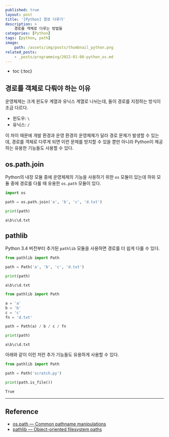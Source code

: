 ```yaml
---
published: true
layout: post
title: '[Python] 경로 다루기'
description: >
    경로를 객체로 다루는 방법들
categories: [Python]
tags: [python, path]
image:
    path: /assets/img/posts/thumbnail_python.png
related_posts:
    - _posts/programming/2022-01-08-python_os.md
---
```

* toc
{:toc}

## 경로를 객체로 다뤄야 하는 이유

운영체제는 크게 윈도우 계열과 유닉스 계열로 나뉘는데, 둘이 경로를 지정하는 방식이 조금 다르다.  

- 윈도우: `\`
- 유닉스: `/`

이 차이 때문에 개발 환경과 운영 환경의 운영체제가 달라 경로 문제가 발생할 수 있는데, 경로를 객체로 다루게 되면 이런 문제를 방지할 수 있을 뿐만 아니라 Python이 제공하는 유용한 기능들도 사용할 수 있다.  

## os.path.join

Python의 내장 모듈 중에 운영체제의 기능을 사용하기 위한 `os` 모듈이 있는데 하위 모듈 중에 경로를 다룰 때 유용한 `os.path` 모듈이 있다.  

```python
import os

path = os.path.join('a', 'b', 'c', 'd.txt')

print(path)
```
```
a\b\c\d.txt
```

## pathlib

Python 3.4 버전부터 추가된 `pathlib` 모듈을 사용하면 경로를 더 쉽게 다룰 수 있다.  

```python
from pathlib import Path

path = Path('a', 'b', 'c', 'd.txt')

print(path)
```
```
a\b\c\d.txt
```

```python
from pathlib import Path

a = 'a'
b = 'b'
c = 'c'
fn = 'd.txt'

path = Path(a) / b / c / fn

print(path)
```
```
a\b\c\d.txt
```

아래와 같이 이런 저런 추가 기능들도 유용하게 사용할 수 있다.  

```python
from pathlib import Path

path = Path('scratch.py')

print(path.is_file())
```
```
True
```

---
## Reference
- [os.path — Common pathname manipulations](https://docs.python.org/3/library/os.path.html)
- [pathlib — Object-oriented filesystem paths](https://docs.python.org/3/library/pathlib.html)
